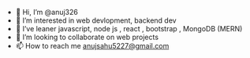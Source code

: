 - 👋 Hi, I’m @anuj326
- 👀 I’m interested in web devlopment, backend dev
- 🌱 I’ve leaner javascript, node js , react , bootstrap , MongoDB (MERN)
- 💞️ I’m looking to collaborate on web projects
- 📫 How to reach me anujsahu5227@gmail.com

<!---
anuj326/anuj326 is a ✨ special ✨ repository because its `README.md` (this file) appears on your GitHub profile.
You can click the Preview link to take a look at your changes.
--->
